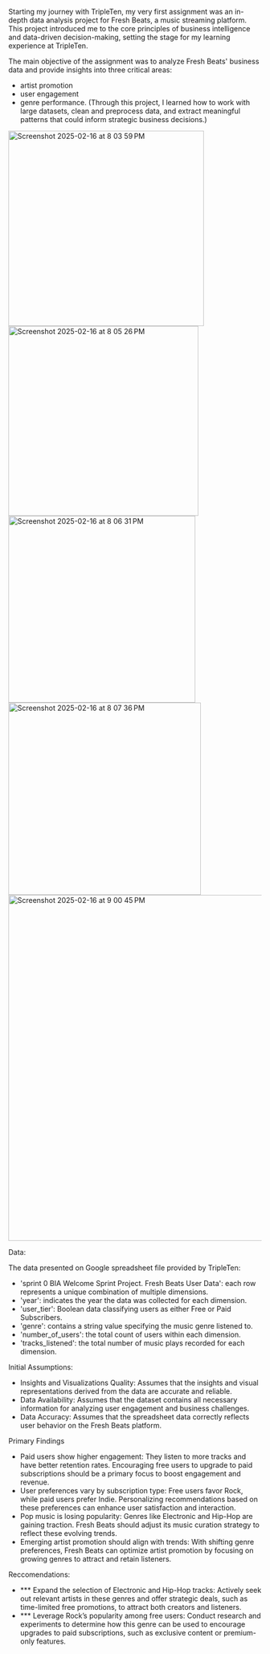 Starting my journey with TripleTen, my very first assignment was an in-depth data analysis project for Fresh Beats, a music streaming platform. This project introduced me to the core principles of business intelligence and data-driven decision-making, setting the stage for my learning experience at TripleTen.

The main objective of the assignment was to analyze Fresh Beats' business data and provide insights into three critical areas: 
- artist promotion
- user engagement
- genre performance.
(Through this project, I learned how to work with large datasets, clean and preprocess data, and extract meaningful patterns that could inform strategic business decisions.)
<img width="389" alt="Screenshot 2025-02-16 at 8 03 59 PM" src="https://github.com/user-attachments/assets/db72d2e2-8056-4486-94f2-34aff17a3668" />
<img width="378" alt="Screenshot 2025-02-16 at 8 05 26 PM" src="https://github.com/user-attachments/assets/0dec57a8-20dd-4380-8ed6-e2d2941070fa" />
<img width="372" alt="Screenshot 2025-02-16 at 8 06 31 PM" src="https://github.com/user-attachments/assets/8e1585d4-61a1-4223-b5de-f360f908c926" />

<img width="383" alt="Screenshot 2025-02-16 at 8 07 36 PM" src="https://github.com/user-attachments/assets/2c19f059-0d2e-4738-979f-497aa28c3786" />

<img width="689" alt="Screenshot 2025-02-16 at 9 00 45 PM" src="https://github.com/user-attachments/assets/33ab7ccc-fb97-4c66-90b3-8b7bdd683ee7" />



Data:

The data presented on Google spreadsheet file provided by TripleTen:
- 'sprint 0 BIA Welcome Sprint Project. Fresh Beats User Data': each row represents a unique combination of multiple dimensions.
- 'year': indicates the year the data was collected for each dimension.
- 'user_tier': Boolean data classifying users as either Free or Paid Subscribers.
- 'genre': contains a string value specifying the music genre listened to.
- 'number_of_users': the total count of users within each dimension.
- 'tracks_listened': the total number of music plays recorded for each dimension.

Initial Assumptions:

- Insights and Visualizations Quality: Assumes that the insights and visual representations derived from the data are accurate and reliable.
- Data Availability: Assumes that the dataset contains all necessary information for analyzing user engagement and business challenges.
- Data Accuracy: Assumes that the spreadsheet data correctly reflects user behavior on the Fresh Beats platform.

Primary Findings

- Paid users show higher engagement: They listen to more tracks and have better retention rates. Encouraging free users to upgrade to paid subscriptions should be a primary focus to boost engagement and revenue.
- User preferences vary by subscription type: Free users favor Rock, while paid users prefer Indie. Personalizing recommendations based on these preferences can enhance user satisfaction and interaction.
- Pop music is losing popularity: Genres like Electronic and Hip-Hop are gaining traction. Fresh Beats should adjust its music curation strategy to reflect these evolving trends.
- Emerging artist promotion should align with trends: With shifting genre preferences, Fresh Beats can optimize artist promotion by focusing on growing genres to attract and retain listeners.

Reccomendations:

- *** Expand the selection of Electronic and Hip-Hop tracks: Actively seek out relevant artists in these genres and offer strategic deals, such as time-limited free promotions, to attract both creators and listeners.
- *** Leverage Rock’s popularity among free users: Conduct research and experiments to determine how this genre can be used to encourage upgrades to paid subscriptions, such as exclusive content or premium-only features.






